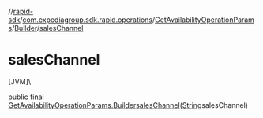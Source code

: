 //[rapid-sdk](../../../../index.md)/[com.expediagroup.sdk.rapid.operations](../../index.md)/[GetAvailabilityOperationParams](../index.md)/[Builder](index.md)/[salesChannel](sales-channel.md)

# salesChannel

[JVM]\

public final [GetAvailabilityOperationParams.Builder](index.md)[salesChannel](sales-channel.md)([String](https://docs.oracle.com/javase/8/docs/api/java/lang/String.html)salesChannel)
